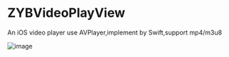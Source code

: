# ZYBVideoPlayView
An iOS video player use AVPlayer,implement by Swift,support mp4/m3u8

![image](https://github.com/zhaoyabei/ZYBVideoPlayView/blob/master/IMG_2137.PNG?raw=true)

